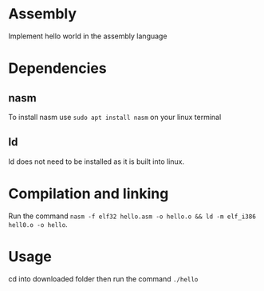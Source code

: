 # Assembly
Implement hello world in the assembly language
# Dependencies
## nasm
To install nasm use ```sudo apt install nasm``` on your linux terminal
## ld
ld does not need to be installed as it is built into linux.
# Compilation and linking
Run the command ```nasm -f elf32 hello.asm -o hello.o && ld -m elf_i386 hell0.o -o hello```.
# Usage
cd into downloaded folder then run the command ```./hello```
